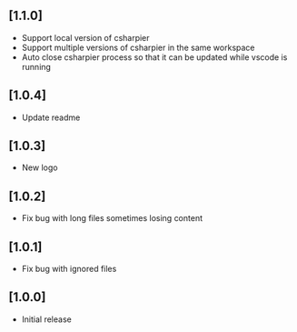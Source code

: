 ## [1.1.0]

-   Support local version of csharpier
-   Support multiple versions of csharpier in the same workspace
-   Auto close csharpier process so that it can be updated while vscode is running

## [1.0.4]

-   Update readme

## [1.0.3]

-   New logo

## [1.0.2]

-   Fix bug with long files sometimes losing content

## [1.0.1]

-   Fix bug with ignored files

## [1.0.0]

-   Initial release
